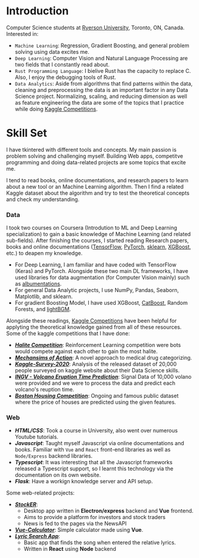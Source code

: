 # Introduction

Computer Science students at [Ryerson University](https://www.ryerson.ca/), Toronto, ON, Canada. Interested in:

- ```Machine Learning```: Regression, Gradient Boosting, and general problem solving using data excites me.
- ```Deep Learning```: Computer Vision and Natural Language Processing are two fields that I constantly read about.
- ```Rust Programming Language```: I bielive Rust has the capacity to replace C. Also, I enjoy the debugging tools of Rust.
- ```Data Analytics```: Aside from algorithms that find patterns within the data, cleaning and preprocessing the data is an important factor in any Data Science project. Normalizing, scaling, and reducing dimension as well as feature engineering the data are some of the topics that I practice while doing [Kaggle Competitions](https://www.kaggle.com/competitions).

# Skill Set

I have tkintered with different tools and concepts. My main passion is problem solving and challenging myself. Building Web apps, competitve programming and doing data-related projects are some topics that excite me.

I tend to read books, online documentations, and research papers to learn about a new tool or an Machine Learning algorithm. Then I find a related Kaggle dataset about the algorithm and try to test the theoretical concepts and check my understanding.

### Data
I took two courses on Coursera (Introdution to ML and Deep Learning specialization) to gain a basic knowledge of Machine Learning (and related sub-fields). After finishing the courses, I started reading Research papers, books and online documentations ([TensorFlow](https://www.tensorflow.org/api_docs), [PyTorch](https://pytorch.org/docs/stable/index.html), [sklearn](https://scikit-learn.org/stable/), [XGBoost](https://xgboost.readthedocs.io/en/latest/python/python_intro.html), etc.) to deapen my knowledge. 

- For Deep Learning, I am familiar and have coded with TensorFlow (Keras) and PyTorch. Alongside these two main DL frameworks, I have used libraries for data augmentation (for Computer Vision mainly) such as [albumentations](https://albumentations.ai/).
- For general Data Analytic projects, I use NumPy, Pandas, Seaborn, Matplotlib, and sklearn.
- For gradient Boosting Model, I have used XGBoost, [CatBoost](https://catboost.ai/), Random Forests, and [lightBGM](https://lightgbm.readthedocs.io/en/latest/Features.html).

Alongside these readings, [Kaggle Competitions](https://www.kaggle.com/competitions) have been helpful for applyting the theoretical knowledge gained from all of these resources. Some of the kaggle competitions that I have done:

- ***[Halite Competition](https://github.com/damoonsh/Halite)***: Reinforcement Learning competition were bots would compete against each other to gain the most halite.
- ***[Mechansims of Action](https://github.com/damoonsh/MoA)***: A novel approach to medical drug categorizing. 
- ***[Kaggle-Survey-2020](https://github.com/damoonsh/Kaggle-Survey-2020)***: Analysis of the released dataset of 20,000 people surveyed on kaggle website about their Data Science skills.
- ***[INGV - Volcano Eruption Time Prediction](https://github.com/damoonsh/Volcano)***: Signal Data of 10,000 volano were provided and we were to process the data and predict each volcano's reuption time.
- ***[Boston Housing Competition](https://github.com/damoonsh/Housing-Competition)***: Ongoing and famous public dataset where the price of houses are predicted using the given features.

### Web
- ***HTML/CSS***: Took a course in University, also went over numerous Youtube tutorials.
- ***Javascript***: Taught myself Javascript via online documentations and books. Familiar with `Vue` and `React` front-end libraries as well as `Node/Express` backend libraries. 
- ***Typescript***: It was interesting that all the Javascript frameworks released a Typescript support, so I learnt this technology via the documentation on its own website.
- ***Flask***: Have a workign knowledge server and API setup.

Some web-related projects:
- ***[StockER](https://github.com/damoonsh/StockER)***: 
    - Desktop app written in **Electron/express** backend and **Vue** frontend.
    - Aims to provide a platform for investors and stock traders
    - News is fed to the pages via the NewsAPI
- ***[Vue-Calculator](https://github.com/damoonsh/Vue-Calculator)***: Simple calculator made using **Vue**.
- ***[Lyric Search App](https://github.com/damoonsh/Lyric-search-app)***: 
    - Basic app that finds the song when entered the relative lyrics.
    - Written in **React** using **Node** backend


